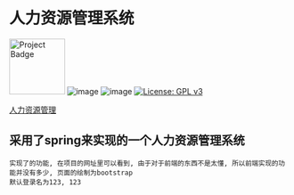 人力资源管理系统
=

<a href="https://ci.appveyor.com/project/LuomingXu/humanresource"><img src="https://ci.appveyor.com/api/projects/status/32r7s2skrgm9ubva?svg=true" alt="Project Badge" width="100px"></a>
![image](https://img.shields.io/jira/sprint/https/jira.spring.io/112.svg)
![image](https://img.shields.io/badge/version-1.0.3-brightgreen.svg)
[![License: GPL v3](https://img.shields.io/badge/License-GPL%20v3-blue.svg)](https://www.gnu.org/licenses/gpl-3.0)<br/>

[人力资源管理]

采用了spring来实现的一个人力资源管理系统
-
    实现了的功能, 在项目的网址里可以看到, 由于对于前端的东西不是太懂, 所以前端实现的功能并没有多少, 页面的绘制为bootstrap
    默认登录名为123, 123

[人力资源管理]:http://182.254.223.162:8080 "项目网址"
